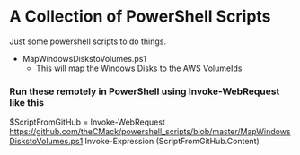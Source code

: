 # A Collection of PowerShell Scripts
Just some powershell scripts to do things.

- MapWindowsDiskstoVolumes.ps1
  - This will map the Windows Disks to the AWS VolumeIds 


### Run these remotely in PowerShell using Invoke-WebRequest like this

$ScriptFromGitHub = Invoke-WebRequest https://github.com/theCMack/powershell_scripts/blob/master/MapWindowsDiskstoVolumes.ps1
Invoke-Expression $($ScriptFromGitHub.Content)
